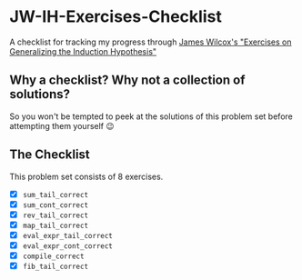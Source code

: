 # JW-IH-Exercises-Checklist

A checklist for tracking my progress through [James Wilcox's "Exercises on Generalizing the Induction Hypothesis"](http://jamesrwilcox.com/InductionExercises.html)

## Why a checklist? Why not a collection of solutions?

So you won't be tempted to peek at the solutions of this problem set before attempting them yourself :wink:

## The Checklist

This problem set consists of 8 exercises.

- [x] `sum_tail_correct`
- [x] `sum_cont_correct`
- [x] `rev_tail_correct`
- [x] `map_tail_correct`
- [x] `eval_expr_tail_correct`
- [x] `eval_expr_cont_correct`
- [x] `compile_correct`
- [x] `fib_tail_correct`
